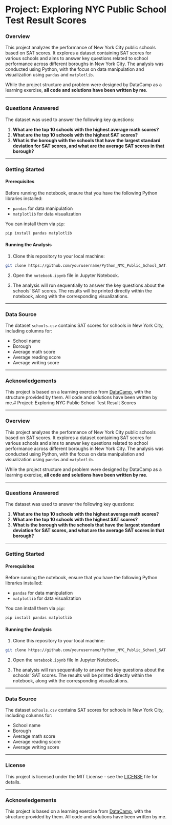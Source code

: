 # Project: Exploring NYC Public School Test Result Scores

### Overview

This project analyzes the performance of New York City public schools based on SAT scores. It explores a dataset containing SAT scores for various schools and aims to answer key questions related to school performance across different boroughs in New York City. The analysis was conducted using Python, with the focus on data manipulation and visualization using `pandas` and `matplotlib`.

While the project structure and problem were designed by DataCamp as a learning exercise, **all code and solutions have been written by me**.

---

### Questions Answered

The dataset was used to answer the following key questions:

1. **What are the top 10 schools with the highest average math scores?**
2. **What are the top 10 schools with the highest SAT scores?**
3. **What is the borough with the schools that have the largest standard deviation for SAT scores, and what are the average SAT scores in that borough?**

---

### Getting Started

#### Prerequisites

Before running the notebook, ensure that you have the following Python libraries installed:

- `pandas` for data manipulation
- `matplotlib` for data visualization

You can install them via `pip`:

```bash
pip install pandas matplotlib
```

#### Running the Analysis

1. Clone this repository to your local machine:

```bash
git clone https://github.com/yourusername/Python_NYC_Public_School_SAT.git
```

2. Open the `notebook.ipynb` file in Jupyter Notebook.

3. The analysis will run sequentially to answer the key questions about the schools' SAT scores. The results will be printed directly within the notebook, along with the corresponding visualizations.

---

### Data Source

The dataset `schools.csv` contains SAT scores for schools in New York City, including columns for:
- School name
- Borough
- Average math score
- Average reading score
- Average writing score

---

### Acknowledgements

This project is based on a learning exercise from [DataCamp](https://www.datacamp.com/), with the structure provided by them. All code and solutions have been written by me.# Project: Exploring NYC Public School Test Result Scores

---

### Overview

This project analyzes the performance of New York City public schools based on SAT scores. It explores a dataset containing SAT scores for various schools and aims to answer key questions related to school performance across different boroughs in New York City. The analysis was conducted using Python, with the focus on data manipulation and visualization using `pandas` and `matplotlib`.

While the project structure and problem were designed by DataCamp as a learning exercise, **all code and solutions have been written by me**.

---

### Questions Answered

The dataset was used to answer the following key questions:

1. **What are the top 10 schools with the highest average math scores?**
2. **What are the top 10 schools with the highest SAT scores?**
3. **What is the borough with the schools that have the largest standard deviation for SAT scores, and what are the average SAT scores in that borough?**

---

### Getting Started

#### Prerequisites

Before running the notebook, ensure that you have the following Python libraries installed:

- `pandas` for data manipulation
- `matplotlib` for data visualization

You can install them via `pip`:

```bash
pip install pandas matplotlib
```

#### Running the Analysis

1. Clone this repository to your local machine:

```bash
git clone https://github.com/yourusername/Python_NYC_Public_School_SAT.git
```

2. Open the `notebook.ipynb` file in Jupyter Notebook.

3. The analysis will run sequentially to answer the key questions about the schools' SAT scores. The results will be printed directly within the notebook, along with the corresponding visualizations.

---

### Data Source

The dataset `schools.csv` contains SAT scores for schools in New York City, including columns for:
- School name
- Borough
- Average math score
- Average reading score
- Average writing score

---

### License

This project is licensed under the MIT License - see the [LICENSE](LICENSE) file for details.

---

### Acknowledgements

This project is based on a learning exercise from [DataCamp](https://www.datacamp.com/), with the structure provided by them. All code and solutions have been written by me.
